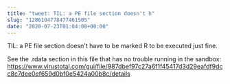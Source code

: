 ```yaml
---
title: "tweet: TIL: a PE file section doesn't h"
slug: "1286104778477461505"
date: "2020-07-23T01:04:08+00:00"
---
```

TIL: a PE file section doesn't have to be marked R to be executed just fine.

See the .rdata section in this file that has no trouble running in the sandbox:
https://www.virustotal.com/gui/file/987dbef97c27a6f1f45417d3d29eafdf9dcc8c7dee0ef659d0bf0e5424a00b8c/details